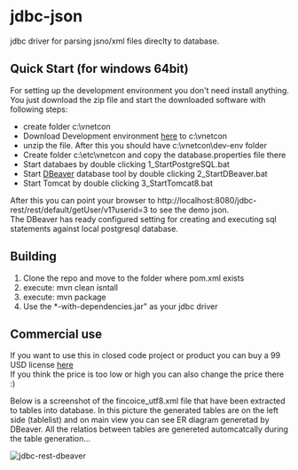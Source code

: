 # jdbc-json
jdbc driver for parsing jsno/xml files direclty to database. 

## Quick Start (for windows 64bit)
For setting up the development environment you don't need install anything. 
You just download the zip file and start the downloaded software with following steps:  

* create folder c:\vnetcon
* Download Development environment [here]() to c:\vnetcon
* unzip the file. After this you should have c:\vnetcon\dev-env folder
* Create folder c:\etc\vnetcon and copy the database.properties file there
* Start databaes by double clicking 1_StartPostgreSQL.bat
* Start [DBeaver](https://dbeaver.io/) database tool by double clicking 2_StartDBeaver.bat
* Start Tomcat by double clicking 3_StartTomcat8.bat

After this you can point your browser to http://localhost:8080/jdbc-rest/rest/default/getUser/v1?userid=3 
to see the demo json.  
The DBeaver has ready configured setting for creating and executing sql statements against local postgresql database.


## Building
1. Clone the repo and move to the folder where pom.xml exists
2. execute: mvn clean isntall
3. execute: mvn package  
4. Use the *-with-dependencies.jar" as your jdbc driver


## Commercial use
If you want to use this in closed code project or product you can buy a 99 USD license [here](https://vnetcon.com)  
If you think the price is too low or high you can also change the price there :)


Below is a screenshot of the fincoice_utf8.xml file that have been extracted to tables into database.
In this picture the generated tables are on the left side (tablelist) and on main view you can see ER diagram generetad by DBeaver.
All the relatios between tables are genereted automcatcally during the table generation...

![jdbc-rest-dbeaver](http://vnetcon.s3-website-eu-west-1.amazonaws.com/img/jdbc-json-dbeaver.png)



